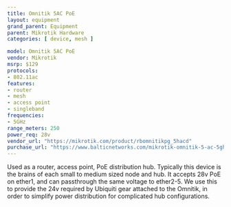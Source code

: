```yaml
---
title: Omnitik 5AC PoE
layout: equipment
grand_parent: Equipment
parent: Mikrotik Hardware
categories: [ device, mesh ]

model: Omnitik 5AC PoE
vendor: Mikrotik
msrp: $129
protocols:
- 802.11ac
features:
- router
- mesh
- access point
- singleband
frequencies:
- 5GHz
range_meters: 250
power_req: 28v
vendor_url: "https://mikrotik.com/product/rbomnitikpg_5hacd"
purchase_url: "https://www.balticnetworks.com/mikrotik-omnitik-5-ac-5ghz-802-11ac-2-5-dbi-gigabit-access-point-w-poe-output-us"
---
```


Used as a router, access point, PoE distribution hub. Typically this device is the brains of each small to medium sized node and hub. It accepts 28v PoE on ether1, and can passthrough the same voltage to ether2-5. We use this to provide the 24v required by Ubiquiti gear attached to the Omnitik, in order to simplify power distribution for complicated hub configurations.

